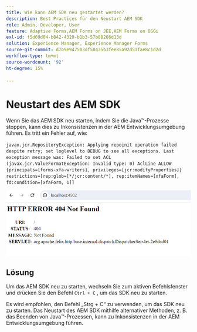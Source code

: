 ```yaml
---
title: Wie kann AEM SDK neu gestartet werden?
description: Best Practices für den Neustart AEM SDK
role: Admin, Developer, User
feature: Adaptive Forms,AEM Forms on JEE,AEM Forms on OSGi
exl-id: f5d69d04-b842-4329-b1b3-57b88266d13d
solution: Experience Manager, Experience Manager Forms
source-git-commit: d7b9e947503df58435b3fee85a92d51fae8c1d2d
workflow-type: tm+mt
source-wordcount: '92'
ht-degree: 15%

---
```


# Neustart des AEM SDK

Wenn Sie das AEM SDK neu starten, indem Sie die Java™-Prozesse stoppen, kann dies zu Inkonsistenzen in der AEM Entwicklungsumgebung führen. Es tritt ein Fehler auf, wie:

`javax.jcr.RepositoryException: Applying repoinit operation failed despite retry; set loglevel to DEBUG to see all exceptions. Last exception message was: Failed to set ACL (javax.jcr.ValueFormatException: Invalid type: 0) AclLine ALLOW {principals=[forms-xfa-writers], privileges=[jcr:modifyProperties]} restrictions=[rep:glob=[*/jcr:content/*], rep:itemNames=[xfaForm], fd:condition=[xfaForm, 1]]`

![Neustart-aem-sdk-error](/help/forms/using/assets/restart-sdk-error.png)

## Lösung

Um das AEM SDK neu zu starten, wechseln Sie zum aktiven Befehlsfenster und drücken Sie den Befehl `Ctrl + C` , um das SDK neu zu starten.

Es wird empfohlen, den Befehl „Strg + C“ zu verwenden, um das SDK neu zu starten. Das Neustart des AEM SDK mithilfe alternativer Methoden, z. B. das Beenden von Java™-Prozessen, kann zu Inkonsistenzen in der AEM Entwicklungsumgebung führen.
